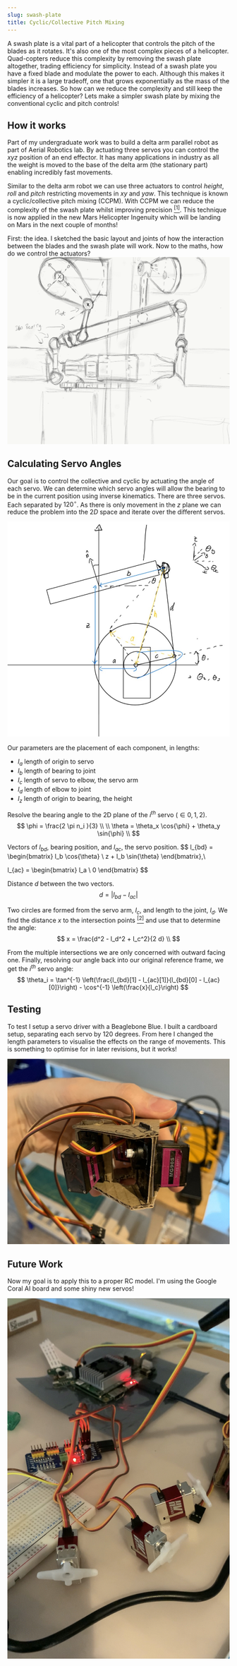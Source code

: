 ```yaml
---
slug: swash-plate
title: Cyclic/Collective Pitch Mixing
---
```


A swash plate is a vital part of a helicopter that controls the pitch of the blades as it rotates.
It's also one of the most complex pieces of a helicopter.
Quad-copters reduce this complexity by removing the swash plate altogether, trading efficiency for simplicity.
Instead of a swash plate you have a fixed blade and modulate the power to each.
Although this makes it simpler it is a large tradeoff, one that grows exponentially as the mass of the blades increases.
So how can we reduce the complexity and still keep the efficiency of a helicopter?
Lets make a simpler swash plate by mixing the conventional cyclic and pitch controls!

<!--truncate-->

## How it works

Part of my undergraduate work was to build a delta arm parallel robot as part of Aerial Robotics lab.
By actuating three servos you can control the $xyz$ position of an end effector.
It has many applications in industry as all the weight is moved to the base of the delta arm (the stationary part) enabling incredibly fast movements.

Similar to the delta arm robot we can use three actuators to control $height$, $roll$ and $pitch$ restricting movements in $xy$ and $yaw$.
This technique is known a cyclic/collective pitch mixing (CCPM).
With CCPM we can reduce the complexity of the swash plate whilst improving precision [$^{[1]}$](https://en.wikipedia.org/wiki/Cyclic/collective_pitch_mixing).
This technique is now applied in the new Mars Helicopter Ingenuity which will be landing on Mars in the next couple of months!

First: the idea. I sketched the basic layout and joints of how the interaction between the blades and the swash plate will work.
Now to the maths, how do we control the actuators?
![Swash plate sketch](/img/swash/IMG_0089.PNG)

## Calculating Servo Angles

Our goal is to control the collective and cyclic by actuating the angle of each servo.
We can determine which servo angles will allow the bearing to be in the current position using inverse kinematics.
There are three servos.
Each separated by $120^{\circ}$.
As there is only movement in the $z$ plane we can reduce the problem into the $2D$ space and iterate over the different servos.

![Swash plate sketch](/img/swash/sketch.jpg)

Our parameters are the placement of each component, in lengths:

- $l_a$ length of origin to servo
- $l_b$ length of bearing to joint
- $l_c$ length of servo to elbow, the servo arm
- $l_d$ length of elbow to joint
- $l_z$ length of origin to bearing, the height

Resolve the bearing angle to the 2D plane of the $i^{th}$ servo ($\in{0,1,2}$).
$$
\phi = \frac{2 \pi n_i }{3} \\
\\
\theta = \theta_x \cos{\phi} + \theta_y \sin{\phi} \\
$$

Vectors of $l_{bd}$, bearing position, and $l_{ac}$, the servo position.
$$
l_{bd} = \begin{bmatrix}
l_b \cos{\theta} \\
z + l_b \sin{\theta}
\end{bmatrix},\

l_{ac} = \begin{bmatrix}
l_a \\
0
\end{bmatrix}
$$

Distance $d$ between the two vectors.
$$
d = |l_{bd} - l_{ac}|
$$

Two circles are formed from the servo arm, $l_c$, and length to the joint, $l_d$.
We find the distance $x$ to the intersection points [$^{[2]}$](https://mathworld.wolfram.com/Circle-CircleIntersection.html)
and use that to determine the angle:
$$
x = \frac{d^2 - l_d^2 + l_c^2}{2 d} \\
$$

From the multiple intersections we are only concerned with outward facing one.
Finally, resolving our angle back into our original reference frame, we get the $i^{th}$ servo angle:
$$
\theta_i = \tan^{-1} \left(\frac{l_{bd}[1] - l_{ac}[1]}{l_{bd}[0] - l_{ac}[0]}\right) - \cos^{-1} \left(\frac{x}{l_c}\right)
$$


## Testing

To test I setup a servo driver with a Beaglebone Blue.
I built a cardboard setup, separating each servo by 120 degrees.
From here I changed the length parameters to visualise the effects on the range of movements.
This is something to optimise for in later revisions, but it works!

![Servo testing](/img/swash/IMG_0666.JPG)


## Future Work

Now my goal is to apply this to a proper RC model.
I'm using the Google Coral AI board and some shiny new servos!

![Servo testing](/img/swash/IMG_C3272E5698A0-1.jpeg)
